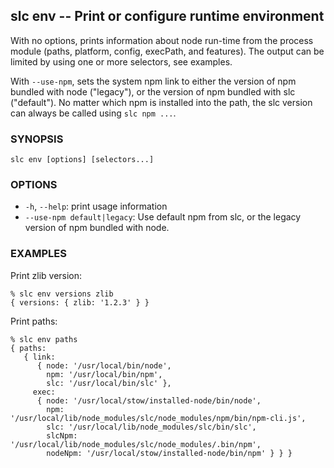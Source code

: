 ## slc env -- Print or configure runtime environment

With no options,
prints information about node run-time from the process module (paths, platform,
config, execPath, and features). The output can be limited by using one or more
selectors, see examples.

With `--use-npm`, sets the system npm link to either the version of npm bundled
with node ("legacy"), or the version of npm bundled with slc ("default"). No
matter which npm is installed into the path, the slc version can always be
called using `slc npm ...`.

### SYNOPSIS

    slc env [options] [selectors...]

### OPTIONS

* `-h`, `--help`:
  print usage information
* `--use-npm default|legacy`:
  Use default npm from slc, or the legacy version of npm bundled with node.


### EXAMPLES

Print zlib version:

    % slc env versions zlib
    { versions: { zlib: '1.2.3' } }

Print paths:

    % slc env paths
    { paths:
       { link:
          { node: '/usr/local/bin/node',
            npm: '/usr/local/bin/npm',
            slc: '/usr/local/bin/slc' },
         exec:
          { node: '/usr/local/stow/installed-node/bin/node',
            npm: '/usr/local/lib/node_modules/slc/node_modules/npm/bin/npm-cli.js',
            slc: '/usr/local/lib/node_modules/slc/bin/slc',
            slcNpm: '/usr/local/lib/node_modules/slc/node_modules/.bin/npm',
            nodeNpm: '/usr/local/stow/installed-node/bin/npm' } } }

